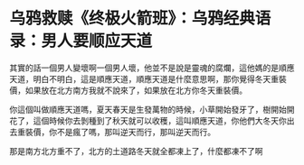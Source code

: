 # 乌鸦救赎《终极火箭班》：乌鸦经典语录：男人要顺应天道

其實的話一個男人變壞啊一個男人壞，他並不是說是靈魂的腐爛，這他媽的是順應天道，明白不明白，這是順應天道，順應天道是什麼意思啊，那你覺得冬天重裝價，如果放在北方南方我就不說來了，如果放在北方你冬天重裝價。

你這個叫做順應天道嗎，夏天春天是生發萬物的時候，小草開始發牙了，樹開始開花了，這個時候你去剝種到了秋天就可以收穫，這叫順應天道，你他們大冬天你出去重裝價，你不是瘋了嗎，那叫逆天而行，那叫逆天而行。

那是南方北方重不了，北方的土道路冬天就全都凍上了，什麼都凍不了啊